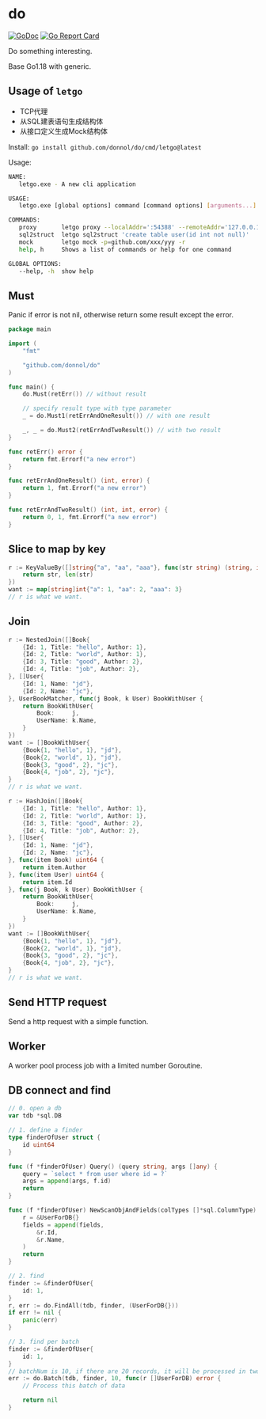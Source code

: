 # do

[![GoDoc](https://pkg.go.dev/badge/github.com/donnol/do)](https://pkg.go.dev/github.com/donnol/do) [![Go Report Card](https://goreportcard.com/badge/github.com/donnol/do)](https://goreportcard.com/report/github.com/donnol/do)

Do something interesting.

Base Go1.18 with generic.

## Usage of `letgo`

- TCP代理
- 从SQL建表语句生成结构体
- 从接口定义生成Mock结构体

Install: `go install github.com/donnol/do/cmd/letgo@latest`

Usage:

```sh
NAME:
   letgo.exe - A new cli application

USAGE:
   letgo.exe [global options] command [command options] [arguments...]

COMMANDS:
   proxy       letgo proxy --localAddr=':54388' --remoteAddr='127.0.0.1:54399'
   sql2struct  letgo sql2struct 'create table user(id int not null)'
   mock        letgo mock -p=github.com/xxx/yyy -r
   help, h     Shows a list of commands or help for one command

GLOBAL OPTIONS:
   --help, -h  show help
```

## Must

Panic if error is not nil, otherwise return some result except the error.

```go
package main

import (
	"fmt"

	"github.com/donnol/do"
)

func main() {
	do.Must(retErr()) // without result

	// specify result type with type parameter
	_ = do.Must1(retErrAndOneResult()) // with one result

	_, _ = do.Must2(retErrAndTwoResult()) // with two result
}

func retErr() error {
	return fmt.Errorf("a new error")
}

func retErrAndOneResult() (int, error) {
	return 1, fmt.Errorf("a new error")
}

func retErrAndTwoResult() (int, int, error) {
	return 0, 1, fmt.Errorf("a new error")
}
```

## Slice to map by key

```go
r := KeyValueBy([]string{"a", "aa", "aaa"}, func(str string) (string, int) {
	return str, len(str)
})
want := map[string]int{"a": 1, "aa": 2, "aaa": 3}
// r is what we want.
```

## Join

```go
r := NestedJoin([]Book{
	{Id: 1, Title: "hello", Author: 1},
	{Id: 2, Title: "world", Author: 1},
	{Id: 3, Title: "good", Author: 2},
	{Id: 4, Title: "job", Author: 2},
}, []User{
	{Id: 1, Name: "jd"},
	{Id: 2, Name: "jc"},
}, UserBookMatcher, func(j Book, k User) BookWithUser {
	return BookWithUser{
		Book:     j,
		UserName: k.Name,
	}
})
want := []BookWithUser{
	{Book{1, "hello", 1}, "jd"},
	{Book{2, "world", 1}, "jd"},
	{Book{3, "good", 2}, "jc"},
	{Book{4, "job", 2}, "jc"},
}
// r is what we want.
```

```go
r := HashJoin([]Book{
	{Id: 1, Title: "hello", Author: 1},
	{Id: 2, Title: "world", Author: 1},
	{Id: 3, Title: "good", Author: 2},
	{Id: 4, Title: "job", Author: 2},
}, []User{
	{Id: 1, Name: "jd"},
	{Id: 2, Name: "jc"},
}, func(item Book) uint64 {
	return item.Author
}, func(item User) uint64 {
	return item.Id
}, func(j Book, k User) BookWithUser {
	return BookWithUser{
		Book:     j,
		UserName: k.Name,
	}
})
want := []BookWithUser{
	{Book{1, "hello", 1}, "jd"},
	{Book{2, "world", 1}, "jd"},
	{Book{3, "good", 2}, "jc"},
	{Book{4, "job", 2}, "jc"},
}
// r is what we want.
```

## Send HTTP request

Send a http request with a simple function.

## Worker

A worker pool process job with a limited number Goroutine.

## DB connect and find

```go
// 0. open a db
var tdb *sql.DB

// 1. define a finder
type finderOfUser struct {
	id uint64
}

func (f *finderOfUser) Query() (query string, args []any) {
	query = `select * from user where id = ?`
	args = append(args, f.id)
	return
}

func (f *finderOfUser) NewScanObjAndFields(colTypes []*sql.ColumnType) (r *UserForDB, fields []any) {
	r = &UserForDB{}
	fields = append(fields,
		&r.Id,
		&r.Name,
	)
	return
}

// 2. find
finder := &finderOfUser{
	id: 1,
}
r, err := do.FindAll(tdb, finder, (UserForDB{}))
if err != nil {
	panic(err)
}

// 3. find per batch
finder := &finderOfUser{
	id: 1,
}
// batchNum is 10, if there are 20 records, it will be processed in two parts
err := do.Batch(tdb, finder, 10, func(r []UserForDB) error {
	// Process this batch of data

	return nil
}
```

